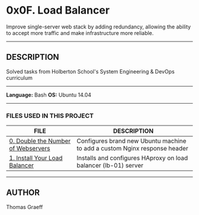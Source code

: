 # 0x0F. Load Balancer
Improve single-server web stack by adding redundancy, allowing the ability to accept more traffic and make infrastructure more reliable. 

-------

## DESCRIPTION
Solved tasks from Holberton School's System Engineering & DevOps curriculum

-------

**Language:** Bash
**OS:** Ubuntu 14.04

-------

### FILES USED IN THIS PROJECT
FILE | DESCRIPTION
----|----
[0. Double the Number of Webservers](./0-custom_http_repsonse-header) | Configures brand new Ubuntu machine to add a custom Nginx response header
[1. Install Your Load Balancer](./1-install_load_balancer) | Installs and configures HAproxy on load balancer (lb-01) server

------

## AUTHOR
Thomas Graeff
